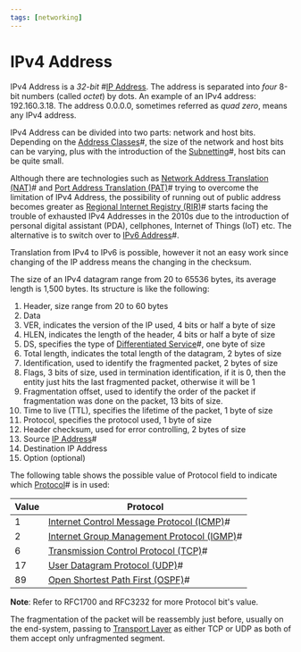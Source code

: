 ```yaml
---
tags: [networking]
---
```


# IPv4 Address

IPv4 Address is a *32-bit* #[IP Address](202206281021.md). The address is
separated into *four* 8-bit numbers (called *octet*) by dots. An example of an
IPv4 address: 192.160.3.18. The address 0.0.0.0, sometimes referred as
*quad zero*, means any IPv4 address.

IPv4 Address can be divided into two parts: network and host bits. Depending on
the [Address Classes](202206280922.md)#, the size of the network and host bits
can be varying, plus with the introduction of the
[Subnetting](202206280939.md)#, host bits can be quite small.

Although there are technologies such as [Network Address Translation (NAT)](202206281817.md)#
and [Port Address Translation (PAT)](202206281830.md)# trying to overcome the
limitation of IPv4 Address, the possibility of running out of public address
becomes greater as [Regional Internet Registry (RIR)](202206281137.md)# starts
facing the trouble of exhausted IPv4 Addresses in the 2010s due to the
introduction of personal digital assistant (PDA), cellphones, Internet of Things
(IoT) etc. The alternative is to switch over to [IPv6 Address](202206281129.md)#.

Translation from IPv4 to IPv6 is possible, however it not an easy work since
changing of the IP address means the changing in the checksum.

The size of an IPv4 datagram range from 20 to 65536 bytes, its average length is
1,500 bytes. Its structure is like the following:
1. Header, size range from 20 to 60 bytes
2. Data
3. VER, indicates the version of the IP used, 4 bits or half a byte of size
4. HLEN, indicates the length of the header, 4 bits or half a byte of size
5. DS, specifies the type of [Differentiated Service](202209301020.md)#, one
   byte of size
6. Total length, indicates the total length of the datagram, 2 bytes of size
7. Identification, used to identify the fragmented packet, 2 bytes of size
8. Flags, 3 bits of size, used in termination identification, if it is 0, then
   the entity just hits the last fragmented packet, otherwise it will be 1
9. Fragmentation offset, used to identify the order of the packet if
   fragmentation was done on the packet, 13 bits of size.
10. Time to live (TTL), specifies the lifetime of the packet, 1 byte of size
11. Protocol, specifies the protocol used, 1 byte of size
12. Header checksum, used for error controlling, 2 bytes of size
13. Source [IP Address](202206281021.md)#
14. Destination IP Address
15. Option (optional)

The following table shows the possible value of Protocol field to indicate which
[Protocol](202209302229.md)# is in used:

| Value | Protocol                                                      |
| ---   | ---                                                           |
| 1     | [Internet Control Message Protocol (ICMP)](202209270927.md)#  |
| 2     | [Internet Group Management Protocol (IGMP)](202209271135.md)# |
| 6     | [Transmission Control Protocol (TCP)](202206151232.md)#       |
| 17    | [User Datagram Protocol (UDP)](202206151759.md)#              |
| 89    | [Open Shortest Path First (OSPF)](202211101623.md)#           |

**Note**: Refer to RFC1700 and RFC3232 for more Protocol bit's value.

The fragmentation of the packet will be reassembly just before, usually on the
end-system, passing to [Transport Layer](202206131837.md) as either TCP or UDP
as both of them accept only unfragmented segment.
